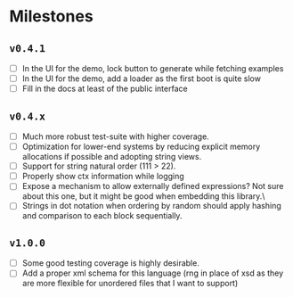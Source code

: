# Milestones

## `v0.4.1`

- [ ] In the UI for the demo, lock button to generate while fetching examples
- [ ] In the UI for the demo, add a loader as the first boot is quite slow
- [ ] Fill in the docs at least of the public interface

## `v0.4.x`

- [ ] Much more robust test-suite with higher coverage.
- [ ] Optimization for lower-end systems by reducing explicit memory allocations if possible and adopting string views.
- [ ] Support for string natural order (111 > 22).
- [ ] Properly show ctx information while logging
- [ ] Expose a mechanism to allow externally defined expressions? Not sure about this one, but it might be good when embedding this library.\
- [ ] Strings in dot notation when ordering by random should apply hashing and comparison to each block sequentially.

## `v1.0.0`

- [ ] Some good testing coverage is highly desirable.
- [ ] Add a proper xml schema for this language (rng in place of xsd as they are more flexible for unordered files that I want to support)
